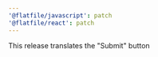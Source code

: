 ```yaml
---
'@flatfile/javascript': patch
'@flatfile/react': patch
---
```


This release translates the "Submit" button
